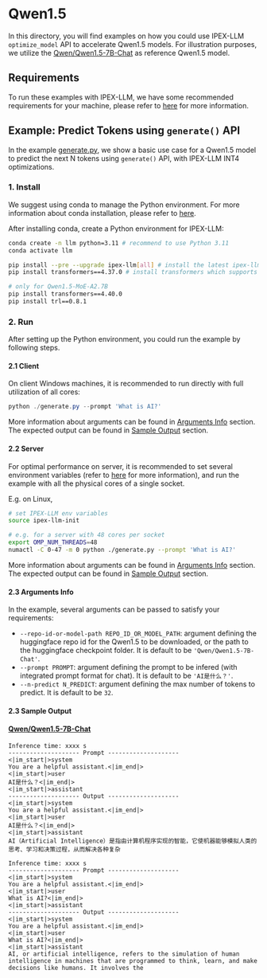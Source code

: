 # Qwen1.5
In this directory, you will find examples on how you could use IPEX-LLM `optimize_model` API to accelerate Qwen1.5 models. For illustration purposes, we utilize the [Qwen/Qwen1.5-7B-Chat](https://huggingface.co/Qwen/Qwen1.5-7B-Chat) as reference Qwen1.5 model.

## Requirements
To run these examples with IPEX-LLM, we have some recommended requirements for your machine, please refer to [here](../README.md#recommended-requirements) for more information.

## Example: Predict Tokens using `generate()` API
In the example [generate.py](./generate.py), we show a basic use case for a Qwen1.5 model to predict the next N tokens using `generate()` API, with IPEX-LLM INT4 optimizations.
### 1. Install
We suggest using conda to manage the Python environment. For more information about conda installation, please refer to [here](https://docs.conda.io/en/latest/miniconda.html#).

After installing conda, create a Python environment for IPEX-LLM:
```bash
conda create -n llm python=3.11 # recommend to use Python 3.11
conda activate llm

pip install --pre --upgrade ipex-llm[all] # install the latest ipex-llm nightly build with 'all' option
pip install transformers==4.37.0 # install transformers which supports Qwen2

# only for Qwen1.5-MoE-A2.7B
pip install transformers==4.40.0
pip install trl==0.8.1
```

### 2. Run
After setting up the Python environment, you could run the example by following steps.

#### 2.1 Client
On client Windows machines, it is recommended to run directly with full utilization of all cores:
```powershell
python ./generate.py --prompt 'What is AI?'
```
More information about arguments can be found in [Arguments Info](#23-arguments-info) section. The expected output can be found in [Sample Output](#24-sample-output) section.

#### 2.2 Server
For optimal performance on server, it is recommended to set several environment variables (refer to [here](../README.md#best-known-configuration-on-linux) for more information), and run the example with all the physical cores of a single socket.

E.g. on Linux,
```bash
# set IPEX-LLM env variables
source ipex-llm-init

# e.g. for a server with 48 cores per socket
export OMP_NUM_THREADS=48
numactl -C 0-47 -m 0 python ./generate.py --prompt 'What is AI?'
```
More information about arguments can be found in [Arguments Info](#23-arguments-info) section. The expected output can be found in [Sample Output](#24-sample-output) section.

#### 2.3 Arguments Info
In the example, several arguments can be passed to satisfy your requirements:

- `--repo-id-or-model-path REPO_ID_OR_MODEL_PATH`: argument defining the huggingface repo id for the Qwen1.5 to be downloaded, or the path to the huggingface checkpoint folder. It is default to be `'Qwen/Qwen1.5-7B-Chat'`.
- `--prompt PROMPT`: argument defining the prompt to be infered (with integrated prompt format for chat). It is default to be `'AI是什么？'`.
- `--n-predict N_PREDICT`: argument defining the max number of tokens to predict. It is default to be `32`.

#### 2.3 Sample Output
#### [Qwen/Qwen1.5-7B-Chat](https://huggingface.co/Qwen/Qwen1.5-7B-Chat)
```log
Inference time: xxxx s
-------------------- Prompt --------------------
<|im_start|>system
You are a helpful assistant.<|im_end|>
<|im_start|>user
AI是什么？<|im_end|>
<|im_start|>assistant
-------------------- Output --------------------
<|im_start|>system
You are a helpful assistant.<|im_end|>
<|im_start|>user
AI是什么？<|im_end|>
<|im_start|>assistant
AI（Artificial Intelligence）是指由计算机程序实现的智能，它使机器能够模拟人类的思考、学习和决策过程，从而解决各种复杂
```

```log
Inference time: xxxx s
-------------------- Prompt --------------------
<|im_start|>system
You are a helpful assistant.<|im_end|>
<|im_start|>user
What is AI?<|im_end|>
<|im_start|>assistant
-------------------- Output --------------------
<|im_start|>system
You are a helpful assistant.<|im_end|>
<|im_start|>user
What is AI?<|im_end|>
<|im_start|>assistant
AI, or artificial intelligence, refers to the simulation of human intelligence in machines that are programmed to think, learn, and make decisions like humans. It involves the
```
